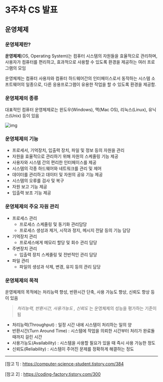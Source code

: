 # 3주차 CS 발표

## 운영체제

### 운영체제란?

**운영체제**(OS, Operating System)는 컴퓨터 시스템의 자원들을 효율적으로 관리하며, 사용자가 컴퓨터를 편리하고, 효과적으로 사용할 수 있도록 환경을 제공하는 여러 프로그램의 모임

운영체제는 컴퓨터 사용자와 컴퓨터 하드웨어간의 인터페이스로서 동작하는 시스템 소프트웨어의 일종으로, 다른 응용프로그램이 유용한 작업을 할 수 있도록 환경을 제공함.



### 운영체제의 종류

대표적인 컴퓨터 운영체제로는 윈도우(Windows), 맥(Mac OS), 리눅스(Linux), 유닉스(Unix) 등이 있음

![img](https://blog.kakaocdn.net/dn/T87re/btrhn1INe2c/BsWh6FQEVsFkvwqVc6jaMK/img.png)



### 운영체제의 기능

- 프로세서, 기억장치, 입출력 장치, 파일 및 정보 등의 자원을 관리
- 자원을 효율적으로 관리하기 위해 자원의 스케줄링 기능 제공
- 사용자와 시스템 간의 편리한 인터페이스를 제공
- 시스템의 각종 하드웨어와 네트워크를 관리 및 제어
- 데이터를 관리하고 데이터 및 자원의 공유 기능 제공
- 시스템의 오류를 검사 및 복구
- 자원 보고 기능 제공
- 입출력 보조 기능 제공



### 운영체제의 주요 자원 관리

- 프로세스 관리
  - 프로세스 스케줄링 및 동기화 관리담당
  - 프로세스 생성과 제거, 시작과 정지, 메시지 전달 등의 기능 담당
- 기억장치 관리
  - 프로세스에게 메모리 할당 및 회수 관리 담당
- 주변장치 관리
  - 입출력 장치 스케줄링 및 전반적인 관리 담당
- 파일 관리
  - 파일의 생성과 삭제, 변경, 유지 등의 관리 담당



### 운영체제의 목적

운영체제의 목적에는 처리능력 향성, 반환시간 단축, 사용 가능도 향상, 신뢰도 향상 등이 있음

> *처리능력, 반환시간, 사용가능도 , 신뢰도* 는 운영체제의 성능을 평가하는 기준이 됨

- 처리능력(Throughput) : 일정 시간 내에 시스템이 처리하는 일의 양
- 반환시간(Turn Around Time) : 시스템에 작업을 의뢰한 시간부터 처리가 완료돌때까지 걸린 시간
- 사용가능도(Availability) : 시스템을 사용할 필요가 있을 때 즉시 사용 가능한 정도
- 신뢰도(Reliability) : 시스템이 주어진 문제를 정확하게 해결하는 정도





---

[참고 1] : <https://computer-science-student.tistory.com/384>

[참고 2] : <https://coding-factory.tistory.com/300>


